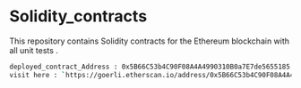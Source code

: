 # Solidity_contracts
This repository contains Solidity contracts for the Ethereum blockchain with all unit tests . 

```bash
deployed_contract_Address : 0x5B66C53b4C90F08A4A4990310B0a7E7de5655185
visit here : `https://goerli.etherscan.io/address/0x5B66C53b4C90F08A4A4990310B0a7E7de5655185`
```